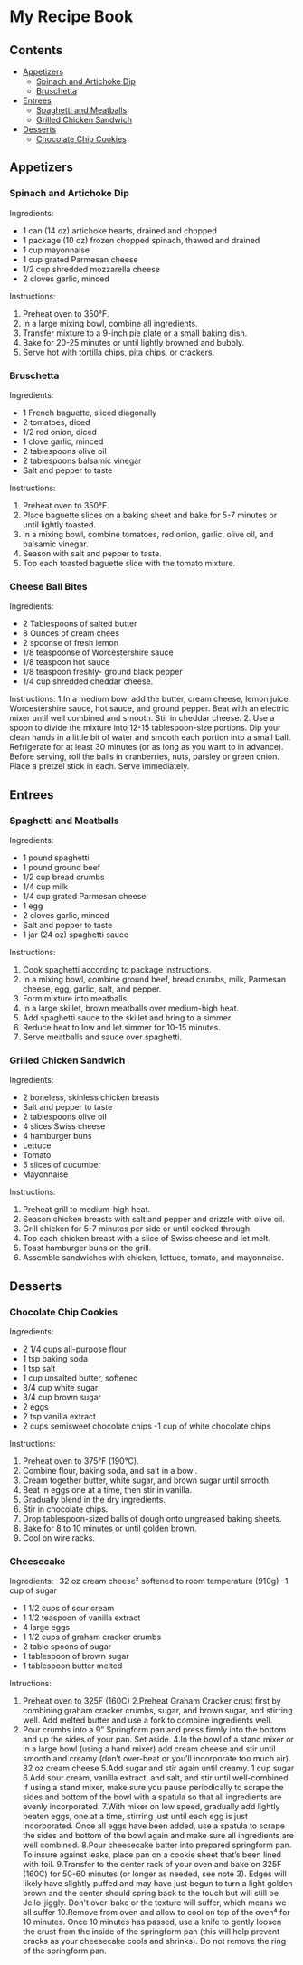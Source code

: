 # My Recipe Book

## Contents
- [Appetizers](#appetizers)
    - [Spinach and Artichoke Dip](#spinach-and-artichoke-dip)
    - [Bruschetta](#bruschetta)
- [Entrees](#entrees)
    - [Spaghetti and Meatballs](#spaghetti-and-meatballs)
    - [Grilled Chicken Sandwich](#grilled-chicken-sandwich)
- [Desserts](#desserts)
    - [Chocolate Chip Cookies](#chocolate-chip-cookies)

## Appetizers
### Spinach and Artichoke Dip

Ingredients:
- 1 can (14 oz) artichoke hearts, drained and chopped
- 1 package (10 oz) frozen chopped spinach, thawed and drained
- 1 cup mayonnaise
- 1 cup grated Parmesan cheese
- 1/2 cup shredded mozzarella cheese
- 2 cloves garlic, minced

Instructions:
1. Preheat oven to 350°F.
2. In a large mixing bowl, combine all ingredients.
3. Transfer mixture to a 9-inch pie plate or a small baking dish.
4. Bake for 20-25 minutes or until lightly browned and bubbly.
5. Serve hot with tortilla chips, pita chips, or crackers.

### Bruschetta

Ingredients:
- 1 French baguette, sliced diagonally
- 2 tomatoes, diced
- 1/2 red onion, diced
- 1 clove garlic, minced
- 2 tablespoons olive oil
- 2 tablespoons balsamic vinegar
- Salt and pepper to taste

Instructions:
1. Preheat oven to 350°F.
2. Place baguette slices on a baking sheet and bake for 5-7 minutes or until lightly toasted.
3. In a mixing bowl, combine tomatoes, red onion, garlic, olive oil, and balsamic vinegar.
4. Season with salt and pepper to taste.
5. Top each toasted baguette slice with the tomato mixture.

### Cheese Ball Bites

Ingredients:
- 2 Tablespoons of salted butter
- 8 Ounces of cream chees
- 2 spoonse of fresh lemon 
- 1/8 teaspoonse of Worcestershire sauce
- 1/8 teaspoon hot sauce
- 1/8 teaspoon freshly- ground black pepper
- 1/4  cup shredded cheddar cheese.

Instructions:
1.In a medium bowl add the butter, cream cheese, lemon juice, Worcestershire sauce, hot sauce, and ground pepper. Beat with an electric mixer until well combined and smooth. Stir in cheddar cheese.
2. Use a spoon to divide the mixture into 12-15 tablespoon-size portions. Dip your clean hands in a little bit of water and smooth each portion into a small ball. Refrigerate for at least 30 minutes (or as long as you want to in advance). Before serving, roll the balls in cranberries, nuts, parsley or green onion. Place a pretzel stick in each. Serve immediately.

## Entrees
### Spaghetti and Meatballs

Ingredients:
- 1 pound spaghetti
- 1 pound ground beef
- 1/2 cup bread crumbs
- 1/4 cup milk
- 1/4 cup grated Parmesan cheese
- 1 egg
- 2 cloves garlic, minced
- Salt and pepper to taste
- 1 jar (24 oz) spaghetti sauce

Instructions:
1. Cook spaghetti according to package instructions.
2. In a mixing bowl, combine ground beef, bread crumbs, milk, Parmesan cheese, egg, garlic, salt, and pepper.
3. Form mixture into meatballs.
4. In a large skillet, brown meatballs over medium-high heat.
5. Add spaghetti sauce to the skillet and bring to a simmer.
6. Reduce heat to low and let simmer for 10-15 minutes.
7. Serve meatballs and sauce over spaghetti.

### Grilled Chicken Sandwich

Ingredients:
- 2 boneless, skinless chicken breasts
- Salt and pepper to taste
- 2 tablespoons olive oil
- 4 slices Swiss cheese
- 4 hamburger buns
- Lettuce
- Tomato
- 5 slices of cucumber
- Mayonnaise

Instructions:
1. Preheat grill to medium-high heat.
2. Season chicken breasts with salt and pepper and drizzle with olive oil.
3. Grill chicken for 5-7 minutes per side or until cooked through.
4. Top each chicken breast with a slice of Swiss cheese and let melt.
5. Toast hamburger buns on the grill.
6. Assemble sandwiches with chicken, lettuce, tomato, and mayonnaise.

## Desserts
### Chocolate Chip Cookies

Ingredients:
- 2 1/4 cups all-purpose flour
- 1 tsp baking soda
- 1 tsp salt
- 1 cup unsalted butter, softened
- 3/4 cup white sugar
- 3/4 cup brown sugar
- 2 eggs
- 2 tsp vanilla extract
- 2 cups semisweet chocolate chips
-1 cup of white chocolate chips

Instructions:
1. Preheat oven to 375°F (190°C).
2. Combine flour, baking soda, and salt in a bowl.
3. Cream together butter, white sugar, and brown sugar until smooth.
4. Beat in eggs one at a time, then stir in vanilla.
5. Gradually blend in the dry ingredients.
6. Stir in chocolate chips.
7. Drop tablespoon-sized balls of dough onto ungreased baking sheets.
8. Bake for 8 to 10 minutes or until golden brown.
9. Cool on wire racks.

### Cheesecake

Ingredients:
-32 oz cream cheese² softened to room temperature (910g)
-1 cup of sugar
- 1 1/2 cups of sour cream
- 1 1/2 teaspoon of vanilla extract
- 4 large eggs
- 1 1/2 cups of graham cracker crumbs
- 2 table spoons of sugar 
- 1 tablespoon of brown sugar
- 1 tablespoon butter melted


Intructions: 
1. Preheat oven to 325F (160C)
2.Preheat Graham Cracker crust first by combining graham cracker crumbs, sugar, and brown sugar, and stirring well. Add melted butter and use a fork to combine ingredients well.
3. Pour crumbs into a 9” Springform pan and press firmly into the bottom and up the sides of your pan. Set aside.
4.In the bowl of a stand mixer or in a large bowl (using a hand mixer) add cream cheese and stir until smooth and creamy (don’t over-beat or you’ll incorporate too much air).
32 oz cream cheese
5.Add sugar and stir again until creamy.
1 cup sugar
6.Add sour cream, vanilla extract, and salt, and stir until well-combined. If using a stand mixer, make sure you pause periodically to scrape the sides and bottom of the bowl with a spatula so that all ingredients are evenly incorporated.
7.With mixer on low speed, gradually add lightly beaten eggs, one at a time, stirring just until each egg is just incorporated. Once all eggs have been added, use a spatula to scrape the sides and bottom of the bowl again and make sure all ingredients are well combined.
8.Pour cheesecake batter into prepared springform pan. To insure against leaks, place pan on a cookie sheet that’s been lined with foil.
9.Transfer to the center rack of your oven and bake on 325F (160C) for 50-60 minutes (or longer as needed, see note 3). Edges will likely have slightly puffed and may have just begun to turn a light golden brown and the center should spring back to the touch but will still be Jello-jiggly. Don't over-bake or the texture will suffer, which means we all suffer
10.Remove from oven and allow to cool on top of the oven⁴ for 10 minutes. Once 10 minutes has passed, use a knife to gently loosen the crust from the inside of the springform pan (this will help prevent cracks as your cheesecake cools and shrinks). Do not remove the ring of the springform pan.


